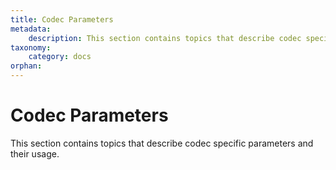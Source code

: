 ```yaml
---
title: Codec Parameters
metadata:
    description: This section contains topics that describe codec specific parameters and their usage.  
taxonomy:
    category: docs
orphan:
---
```


# Codec Parameters

This section contains topics that describe codec specific parameters and their usage.




